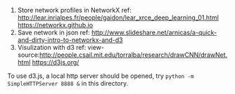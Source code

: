 1. Store network profiles in NetworkX
   ref: http://lear.inrialpes.fr/people/gaidon/lear_xrce_deep_learning_01.html
        https://networkx.github.io
2. Save network in json
   ref: http://www.slideshare.net/arnicas/a-quick-and-dirty-intro-to-networkx-and-d3
3. Visulization with d3
   ref: view-source:http://people.csail.mit.edu/torralba/research/drawCNN/drawNet.html
        https://d3js.org/

To use d3.js, a local http server should be opened, try `python -m SimpleHTTPServer 8888 &` in this directory.
